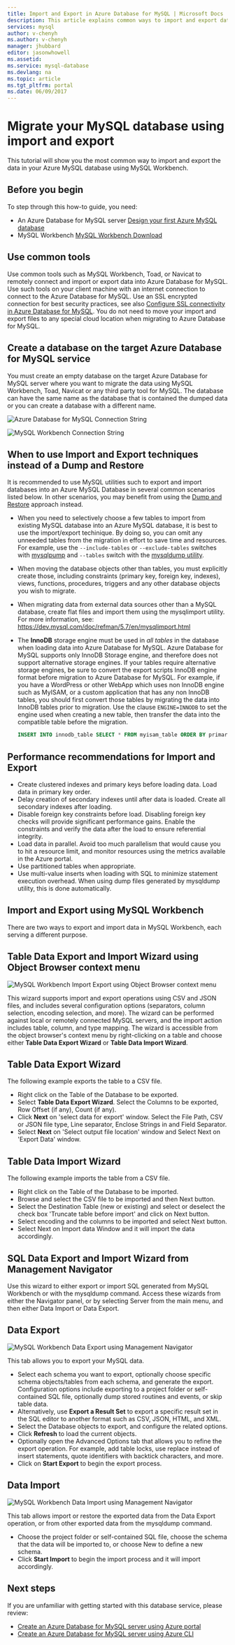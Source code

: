 ```yaml
---
title: Import and Export in Azure Database for MySQL | Microsoft Docs
description: This article explains common ways to import and export databases in your Azure Database for MySQL, using tools such as MySQL Workbench.
services: mysql
author: v-chenyh
ms.author: v-chenyh
manager: jhubbard
editor: jasonwhowell
ms.assetid:
ms.service: mysql-database
ms.devlang: na
ms.topic: article
ms.tgt_pltfrm: portal
ms.date: 06/09/2017
---
```


# Migrate your MySQL database using import and export
This tutorial will show you the most common way to import and export the data in your Azure MySQL database using MySQL Workbench. 

## Before you begin
To step through this how-to guide, you need:
- An Azure Database for MySQL server [Design your first Azure MySQL database](quickstart-create-mysql-server-database-using-azure-portal.md)
- MySQL Workbench [MySQL Workbench Download](https://dev.mysql.com/downloads/workbench/)

## Use common tools
Use common tools such as MySQL Workbench, Toad, or Navicat to remotely connect and import or export data into Azure Database for MySQL. Use such tools on your client machine with an internet connection to connect to the Azure Database for MySQL. Use an SSL encrypted connection for best security practices, see also [Configure SSL connectivity in Azure Database for MySQL](concepts-ssl-connection-security.md). You do not need to move your import and export files to any special cloud location when migrating to Azure Database for MySQL. 

## Create a database on the target Azure Database for MySQL service
You must create an empty database on the target Azure Database for MySQL server where you want to migrate the data using MySQL Workbench, Toad, Navicat or any third party tool for MySQL. The database can have the same name as the database that is contained the dumped data or you can create a database with a different name.

![Azure Database for MySQL Connection String](./media/concepts-migrate-import-export/p5.png)

![MySQL Workbench Connection String](./media/concepts-migrate-import-export/p4.png)

## When to use Import and Export techniques instead of a Dump and Restore
It is recommended to use MySQL utilities such to export and import databases into an Azure MySQL Database in several common scenarios listed below. In other scenarios, you may benefit from using the [Dump and Restore](concepts-migrate-dump-restore.md) approach instead. 

-	When you need to selectively choose a few tables to import from existing MySQL database into an Azure MySQL database, it is best to use the import/export techinique.  By doing so, you can omit any unneeded tables from the migration in effort to save time and resources. For example, use the `--include-tables` or `--exclude-tables` switches with [mysqlpump](https://dev.mysql.com/doc/refman/5.7/en/mysqlpump.html#option_mysqlpump_include-tables) and `--tables` switch with the [mysqldump utility](https://dev.mysql.com/doc/refman/5.7/en/mysqldump.html#option_mysqldump_tables).
- When moving the database objects other than tables, you must explicitly create those, including constraints (primary key, foreign key, indexes), views, functions, procedures, triggers and any other database objects you wish to migrate.
-	When migrating data from external data sources other than a MySQL database, create flat files and import them using the mysqlimport utility. For more information, see: https://dev.mysql.com/doc/refman/5.7/en/mysqlimport.html

- The **InnoDB** storage engine must be used in _all tables_ in the database when loading data into Azure Database for MySQL. Azure Database for MySQL supports only InnoDB Storage engine, and therefore does not support alternative storage engines. If your tables require alternative storage engines, be sure to convert the export scripts  InnoDB engine format before migration to Azure Database for MySQL.
   For example, if you have a WordPress or other WebApp which uses non InnoDB engine such as MyISAM, or a custom application that has any non InnoDB tables, you should first convert those tables by migrating the data into InnoDB tables prior to migration. Use the clause `ENGINE=INNODB` to set the engine used when creating a new table, then transfer the data into the compatible table before the migration. 
   ```sql
   INSERT INTO innodb_table SELECT * FROM myisam_table ORDER BY primary_key_columns
   ```

## Performance recommendations for Import and Export
-	Create clustered indexes and primary keys before loading data. Load data in primary key order. 
-	Delay creation of secondary indexes until after data is loaded. Create all secondary indexes after loading. 
-	Disable foreign key constraints before load. Disabling foreign key checks will provide significant performance gains. Enable the constraints and verify the data after the load to ensure referential integrity.
-	Load data in parallel. Avoid too much parallelism that would cause you to hit a resource limit, and monitor resources using the metrics available in the Azure portal. 
-	Use partitioned tables when appropriate.
-	Use multi-value inserts when loading with SQL to minimize statement execution overhead. When using dump files generated by mysqldump utility, this is done automatically. 


## Import and Export using MySQL Workbench
There are two ways to export and import data in MySQL Workbench, each serving a different purpose. 

## Table Data Export and Import Wizard using Object Browser context menu
![MySQL Workbench Import Export using Object Browser context menu](./media/concepts-migrate-import-export/p1.png)

This wizard supports import and export operations using CSV and JSON files, and includes several configuration options (separators, column selection, encoding selection, and more). The wizard can be performed against local or remotely connected MySQL servers, and the import action includes table, column, and type mapping. 
The wizard is accessible from the object browser's context menu by right-clicking on a table and choose either **Table Data Export Wizard** or **Table Data Import Wizard**. 

## Table Data Export Wizard
The following example exports the table to a CSV file. 
- Right click on the Table of the Database to be exported. 
- Select **Table Data Export Wizard**. Select the Columns to be exported, Row Offset (if any), Count (if any). 
- Click **Next** on 'select data for export' window. Select the File Path, CSV or JSON file type, Line separator, Enclose Strings in and Field Separator. 
- Select **Next** on 'Select output file location' window and Select Next on 'Export Data' window.


## Table Data Import Wizard
The following example imports the table from a CSV file.
- Right click on the Table of the Database to be imported. 
- Browse and select the CSV file to be imported and then Next button. 
- Select the Destination Table (new or existing) and select or deselect the check box 'Truncate table before import' and click on Next button.
- Select encoding and the columns to be imported and select Next button. 
- Select Next on Import data Window and it will import the data accordingly.

## SQL Data Export and Import Wizard from Management Navigator
Use this wizard to either export or import SQL generated from MySQL Workbench or with the mysqldump command. Access these wizards from either the Navigator panel, or by selecting Server from the main menu, and then either Data Import or Data Export. 

## Data Export
![MySQL Workbench Data Export using Management Navigator](./media/concepts-migrate-import-export/p2.png)

This tab allows you to export your MySQL data. 
- Select each schema you want to export, optionally choose specific schema objects/tables from each schema, and generate the export. Configuration options include exporting to a project folder or self-contained SQL file, optionally dump stored routines and events, or skip table data. 
- Alternatively, use **Export a Result Set** to export a specific result set in the SQL editor to another format such as CSV, JSON, HTML, and XML. 
- Select the Database objects to export, and configure the related options. 
- Click **Refresh** to load the current objects. 
- Optionally open the Advanced Options tab that allows you to refine the export operation. For example, add table locks, use replace instead of insert statements, quote identifiers with backtick characters, and more. 
- Click on **Start Export** to begin the export process. 


## Data Import
![MySQL Workbench Data Import using Management Navigator](./media/concepts-migrate-import-export/p3.png)

This tab allows import or restore the exported data from the Data Export operation, or from other exported data from the mysqldump command. 
- Choose the project folder or self-contained SQL file, choose the schema that the data will be imported to, or choose New to define a new schema. 
- Click **Start Import** to begin the import process and it will import accordingly.

## Next steps
If you are unfamiliar with getting started with this database service, please review:
-  [Create an Azure Database for MySQL server using Azure portal](quickstart-create-mysql-server-database-using-azure-portal.md) 
- [Create an Azure Database for MySQL server using Azure CLI](quickstart-create-mysql-server-database-using-azure-cli.md)
